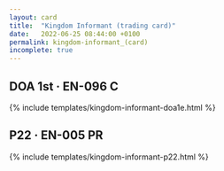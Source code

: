 ```yaml
---
layout: card
title:  "Kingdom Informant (trading card)"
date:   2022-06-25 08:44:00 +0100
permalink: kingdom-informant_(card)
incomplete: true
---
```


## DOA 1st &middot; EN-096 C

{% include templates/kingdom-informant-doa1e.html %}


## P22 &middot; EN-005 PR

{% include templates/kingdom-informant-p22.html %}
